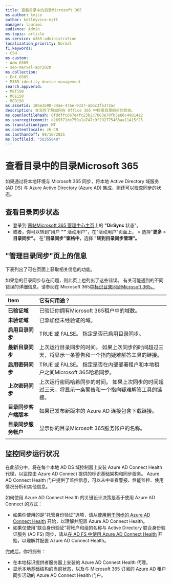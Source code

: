 ```yaml
---
title: 查看目录中的目录Microsoft 365
ms.author: kvice
author: kelleyvice-msft
manager: laurawi
audience: Admin
ms.topic: article
ms.service: o365-administration
localization_priority: Normal
f1.keywords:
- CSH
ms.custom:
- Adm_O365
- seo-marvel-apr2020
ms.collection:
- Ent_O365
- M365-identity-device-management
search.appverid:
- MET150
- MOE150
- MED150
ms.assetid: 18be3b98-34ae-47be-9337-ab6c3fb372ac
description: 本文将了解如何在 Office 365 中检查目录同步的状态。
ms.openlocfilehash: 0fddffc667e4fc23b2c7663e70fb5e60c49814a2
ms.sourcegitcommit: e269371de759a1a747c9f292775463aa11415f25
ms.translationtype: MT
ms.contentlocale: zh-CN
ms.lasthandoff: 08/16/2021
ms.locfileid: "58355840"
---
```

# <a name="view-directory-synchronization-status-in-microsoft-365"></a>查看目录中的目录Microsoft 365

如果通过将本地环境与 Microsoft 365 同步，将本地 Active Directory 域服务 (AD DS) 与 Azure Active Directory (Azure AD) 集成，则还可以检查同步的状态。
  
## <a name="view-directory-synchronization-status"></a>查看目录同步状态

- 登录到 [网站Microsoft 365 管理中心主页](https://admin.microsoft.com)上的 **"DirSync** 状态"。
- 或者，你可以转到"用户 **""** 活动用户"，在"活动用户"页面上， \> 选择"**更多** \> **目录同步"。** 在"**目录同步"窗格中**，选择 **"转到目录同步管理"。**

## <a name="information-on-the-manage-directory-synchronization-page"></a>"管理目录同步"页上的信息

下表列出了可在页面上获取相关信息的功能。
  
如果您的目录同步存在问题，则此页上也列出了这些错误。 有关可能遇到的不同错误的详细信息，请参阅在 Microsoft 365[中标识目录同步Microsoft 365。](identify-directory-synchronization-errors.md)
  
|Item|它有何用途？|
|:-----|:-----|
|**已验证域** | 已验证你拥有Microsoft 365租户中的域数。 |
|**未验证域** | 已添加但未经验证的域。 |
|**启用目录同步** |TRUE 或 FALSE。 指定是否已启用目录同步。 |
|**最新目录同步** | 上次运行目录同步的时间。 如果上次同步的时间超过三天，将显示一条警告和一个指向疑难解答工具的链接。 |
|**启用密码同步** | TRUE 或 FALSE。 指定是否在内部部署租户和本地租户之间Microsoft 365哈希同步。 |
|**上次密码同步** | 上次运行密码哈希同步的时间。 如果上次同步的时间超过三天，将显示一条警告和一个指向疑难解答工具的链接。 |
|**目录同步客户端版本** | 如果已发布新版本的 Azure AD 连接包含下载链接。 |
|**目录同步服务帐户** | 显示你的目录Microsoft 365服务帐户的名称。 |
|||

## <a name="monitor-synchronization-health"></a>监控同步运行状况

在此部分中，将在每个本地 AD DS 域控制器上安装 Azure AD Connect Health 代理，以监控由 Azure AD Connect 提供的标识基础架构和同步服务。 Azure AD Connect Health 门户提供了监控信息，可以从中查看警报、性能监控、使用情况分析和其他信息。

如何使用 Azure AD Connect Health 的关键设计决策是基于使用 Azure AD Connect 的方式：

- 如果你使用的是“托管身份验证”选项，请从[使用用于同步的 Azure AD Connect Health](/azure/active-directory/connect-health/active-directory-aadconnect-health-sync) 开始，以理解并配置 Azure AD Connect Health。
- 如果仅使用“联合身份验证”将帐户和组的名称与 Active Directory 联合身份验证服务 (AD FS) 同步，请从[在 AD FS 中使用 Azure AD Connect Health](/azure/active-directory/connect-health/active-directory-aadconnect-health-adfs) 开始，以理解并配置 Azure AD Connect Health。

完成后，你将拥有：

- 在本地标识提供者服务器上安装的 Azure AD Connect Health 代理。
- 显示本地基础结构的当前状态，以及与 Microsoft 365 订阅的 Azure AD 租户同步活动的 Azure AD Connect Health 门户。